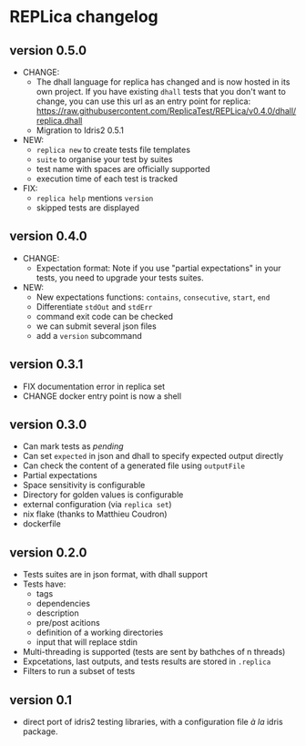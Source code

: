 # REPLica changelog

## version 0.5.0

- CHANGE:
    * The dhall language for replica has changed and is now hosted in its own project.
      If you have existing `dhall` tests that you don't want to change, you can use this
      url as an entry point for replica:
      https://raw.githubusercontent.com/ReplicaTest/REPLica/v0.4.0/dhall/replica.dhall
    * Migration to Idris2 0.5.1
- NEW:
    * `replica new` to create tests file templates
    * `suite` to organise your test by suites
    * test name with spaces are officially supported
    * execution time of each test is tracked
- FIX:
    * `replica help` mentions `version`
    * skipped tests are displayed

## version 0.4.0

- CHANGE:
    * Expectation format: Note if you use "partial expectations" in your tests, you need to upgrade
      your tests suites.
- NEW:
    * New expectations functions: `contains`, `consecutive`, `start`, `end`
    * Differentiate `stdOut` and `stdErr`
    * command exit code can be checked
    * we can submit several json files
    * add a `version` subcommand

## version 0.3.1

- FIX documentation error in replica set
- CHANGE docker entry point is now a shell

## version 0.3.0

- Can mark tests as _pending_
- Can set `expected` in json and dhall to specify expected output directly
- Can check the content of a generated file using `outputFile`
- Partial expectations
- Space sensitivity is configurable
- Directory for golden values is configurable
- external configuration (via `replica set`)
- nix flake (thanks to Matthieu Coudron)
- dockerfile

## version 0.2.0

- Tests suites are in json format, with dhall support
- Tests have:
    * tags
    * dependencies
    * description
    * pre/post acitions
    * definition of a working directories
    * input that will replace stdin
- Multi-threading is supported (tests are sent by bathches of n threads)
- Expcetations, last outputs, and tests results are stored in `.replica`
- Filters to run a subset of tests

## version 0.1

- direct port of idris2 testing libraries, with a configuration file _à la_ idris package.
